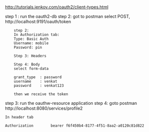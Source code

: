 http://tutorials.jenkov.com/oauth2/client-types.html


step 1 : run the oauth2-db
step 2: got to postman
        select POST,  http://localhost:9191/oauth/token

        step 2:
        In Authorization tab:
        Type: Basic Auth
        Username: mobile
        Password: pin

        Step 3: Headers

        Step 4: Body
        select form-data

        grant_type  : password
        username    : venkat
        password    : venkat123

        then we receive the token

step 3: run the oauthw-resource application
step 4: goto postman
    http://localhost:8080/services/profile2

    In header tab

    Authorization        bearer f6f450b4-8177-4f51-8aa2-a0120c81d822

